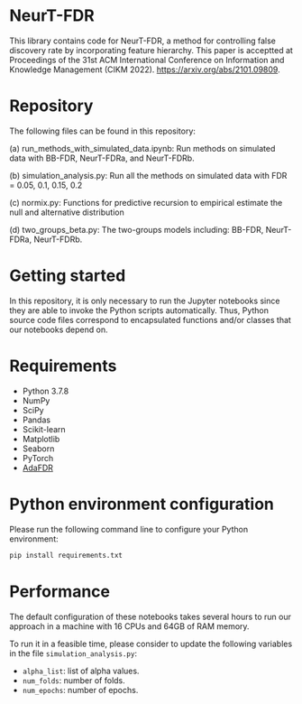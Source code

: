 # NeurT-FDR

This library contains code for NeurT-FDR, a method for controlling false discovery rate by incorporating feature hierarchy. This paper is acceptted at Proceedings of the 31st ACM International Conference on Information and Knowledge Management (CIKM 2022). https://arxiv.org/abs/2101.09809.



# Repository

The following files can be found in this repository:


(a) run_methods_with_simulated_data.ipynb: Run methods on simulated data with BB-FDR, NeurT-FDRa, and NeurT-FDRb.

(b) simulation_analysis.py: Run all the methods on simulated data with FDR = 0.05, 0.1, 0.15, 0.2

(c) normix.py: Functions for predictive recursion to empirical estimate the null and alternative distribution

(d) two_groups_beta.py: The two-groups models including: BB-FDR, NeurT-FDRa, NeurT-FDRb.


# Getting started

In this repository, it is only necessary to run the Jupyter notebooks since they are able to invoke the Python scripts automatically. Thus, Python source code files correspond to encapsulated functions and/or classes that our notebooks depend on.


# Requirements

- Python 3.7.8
- NumPy
- SciPy
- Pandas
- Scikit-learn
- Matplotlib
- Seaborn
- PyTorch
- [AdaFDR](https://pypi.org/project/adafdr/)

# Python environment configuration

Please run the following command line to configure your Python environment:

```bash
pip install requirements.txt
```

# Performance 

The default configuration of these notebooks takes several hours to run our approach in a machine with 16 CPUs and 64GB of RAM memory.

To run it in a feasible time, please consider to update the following variables in the file `simulation_analysis.py`:
- `alpha_list`: list of alpha values.
- `num_folds`: number of folds.
- `num_epochs`: number of epochs.

